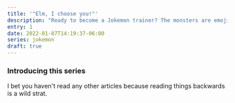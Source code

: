 ```yaml
---
title: '"Elm, I choose you!"'
description: "Ready to become a Jokemon trainer? The monsters are emojis, and the UI will make you feel like a cool gamer kid in the 90s!"
entry: 1
date: 2022-01-07T14:19:37-06:00
series: jokemon
draft: true
---
```


### Introducing this series

I bet you haven't read any other articles because reading things backwards is a wild strat.